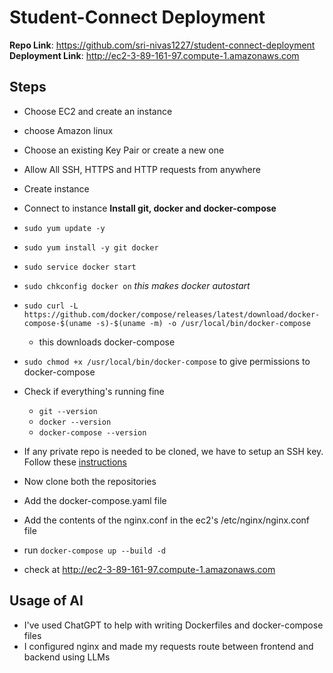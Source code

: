 # Student-Connect Deployment

**Repo Link**: https://github.com/sri-nivas1227/student-connect-deployment
**Deployment Link**: http://ec2-3-89-161-97.compute-1.amazonaws.com

## Steps

- Choose EC2 and create an instance
- choose Amazon linux
- Choose an existing Key Pair or create a new one
- Allow All SSH, HTTPS and HTTP requests from anywhere
- Create instance
- Connect to instance
  **Install git, docker and docker-compose**
- `sudo yum update -y`
- `sudo yum install -y git docker`
- `sudo service docker start`
- `sudo chkconfig docker on` _this makes docker autostart_
- `sudo curl -L https://github.com/docker/compose/releases/latest/download/docker-compose-$(uname -s)-$(uname -m) -o /usr/local/bin/docker-compose`
  - this downloads docker-compose
- `sudo chmod +x /usr/local/bin/docker-compose` to give permissions to docker-compose
- Check if everything's running fine

  - `git --version`
  - `docker --version`
  - `docker-compose --version`

- If any private repo is needed to be cloned, we have to setup an SSH key. Follow these [instructions](https://docs.github.com/en/authentication/connecting-to-github-with-ssh/generating-a-new-ssh-key-and-adding-it-to-the-ssh-agent?platform=linux)

- Now clone both the repositories
- Add the docker-compose.yaml file
- Add the contents of the nginx.conf in the ec2's /etc/nginx/nginx.conf file
- run `docker-compose up --build -d`

- check at http://ec2-3-89-161-97.compute-1.amazonaws.com

## Usage of AI

- I've used ChatGPT to help with writing Dockerfiles and docker-compose files
- I configured nginx and made my requests route between frontend and backend using LLMs
